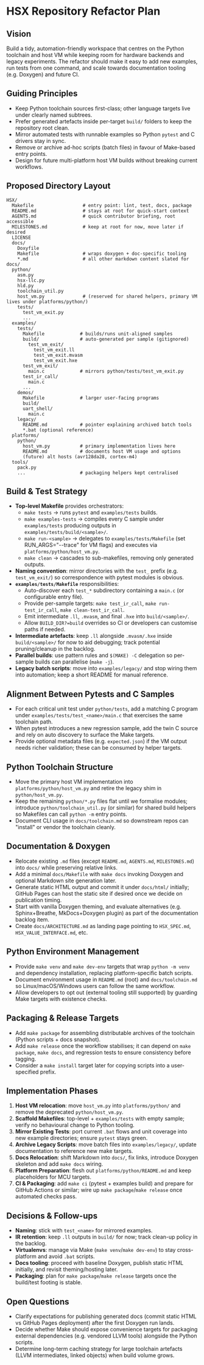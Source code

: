 ﻿# HSX Repository Refactor Plan

## Vision
Build a tidy, automation-friendly workspace that centres on the Python toolchain and host VM while keeping room for hardware backends and legacy experiments. The refactor should make it easy to add new examples, run tests from one command, and scale towards documentation tooling (e.g. Doxygen) and future CI.

## Guiding Principles
- Keep Python toolchain sources first-class; other language targets live under clearly named subtrees.
- Prefer generated artefacts inside per-target `build/` folders to keep the repository root clean.
- Mirror automated tests with runnable examples so Python `pytest` and C drivers stay in sync.
- Remove or archive ad-hoc scripts (batch files) in favour of Make-based entry points.
- Design for future multi-platform host VM builds without breaking current workflows.

## Proposed Directory Layout
```
HSX/
  Makefile                  # entry point: lint, test, docs, package
  README.md                 # stays at root for quick-start context
  AGENTS.md                 # quick contributor briefing, root accessible
  MILESTONES.md             # keep at root for now, move later if desired
  LICENSE
  docs/
    Doxyfile
    Makefile                # wraps doxygen + doc-specific tooling
    *.md                    # all other markdown content slated for docs/
  python/
    asm.py
    hsx-llc.py
    hld.py
    toolchain_util.py
    host_vm.py              # (reserved for shared helpers, primary VM lives under platforms/python/)
    tests/
      test_vm_exit.py
      ...
  examples/
    tests/
      Makefile             # builds/runs unit-aligned samples
      build/               # auto-generated per sample (gitignored)
        test_vm_exit/
          test_vm_exit.ll
          test_vm_exit.mvasm
          test_vm_exit.hxe
      test_vm_exit/
        main.c             # mirrors python/tests/test_vm_exit.py
      test_ir_call/
        main.c
      ...
    demos/
      Makefile             # larger user-facing programs
      build/
      uart_shell/
        main.c
    legacy/
      README.md            # pointer explaining archived batch tools
      *.bat (optional reference)
  platforms/
    python/
      host_vm.py           # primary implementation lives here
      README.md            # documents host VM usage and options
      (future) alt hosts (avr128da28, cortex-m4)
  tools/
    pack.py
    ...                    # packaging helpers kept centralised
```

## Build & Test Strategy
- **Top-level Makefile** provides orchestrators:
  - `make tests` -> runs `pytest` and `examples/tests` builds.
  - `make examples-tests` -> compiles every C sample under `examples/tests` producing outputs in `examples/tests/build/<sample>/`.
  - `make run-<sample>` -> delegates to `examples/tests/Makefile` (set RUN_ARGS="--trace" for VM flags) and executes via `platforms/python/host_vm.py`.
  - `make clean` -> cascades to sub-makefiles, removing only generated outputs.
- **Naming convention**: mirror directories with the `test_` prefix (e.g. `test_vm_exit/`) so correspondence with pytest modules is obvious.
- **`examples/tests/Makefile`** responsibilities:
  - Auto-discover each `test_*` subdirectory containing a `main.c` (or configurable entry file).
  - Provide per-sample targets: `make test_ir_call`, `make run-test_ir_call`, `make clean-test_ir_call`.
  - Emit intermediate `.ll`, `.mvasm`, and final `.hxe` into `build/<sample>/`.
  - Allow `BUILD_DIR?=build` overrides so CI or developers can customise paths if needed.
- **Intermediate artefacts**: keep `.ll` alongside `.mvasm/.hxe` inside `build/<sample>/` for now to aid debugging; track potential pruning/cleanup in the backlog.
- **Parallel builds**: use pattern rules and `$(MAKE) -C` delegation so per-sample builds can parallelise (`make -j`).
- **Legacy batch scripts**: move into `examples/legacy/` and stop wiring them into automation; keep a short README for manual reference.

## Alignment Between Pytests and C Samples
- For each critical unit test under `python/tests`, add a matching C program under `examples/tests/test_<name>/main.c` that exercises the same toolchain path.
- When pytest introduces a new regression sample, add the twin C source and rely on auto discovery to surface the Make targets.
- Provide optional metadata files (e.g. `expected.json`) if the VM output needs richer validation; these can be consumed by helper targets.

## Python Toolchain Structure
- Move the primary host VM implementation into `platforms/python/host_vm.py` and retire the legacy shim in `python/host_vm.py`.
- Keep the remaining `python/*.py` files flat until we formalise modules; introduce `python/toolchain_util.py` (or similar) for shared build helpers so Makefiles can call `python -m` entry points.
- Document CLI usage in `docs/toolchain.md` so downstream repos can "install" or vendor the toolchain cleanly.

## Documentation & Doxygen
- Relocate existing `.md` files (except `README.md`, `AGENTS.md`, `MILESTONES.md`) into `docs/` while preserving relative links.
- Add a minimal `docs/Makefile` with `make docs` invoking Doxygen and optional Markdown site generation later.
- Generate static HTML output and commit it under `docs/html/` initially; GitHub Pages can host the static site if desired once we decide on publication timing.
- Start with vanilla Doxygen theming, and evaluate alternatives (e.g. Sphinx+Breathe, MkDocs+Doxygen plugin) as part of the documentation backlog item.
- Create `docs/ARCHITECTURE.md` as landing page pointing to `HSX_SPEC.md`, `HSX_VALUE_INTERFACE.md`, etc.

## Python Environment Management
- Provide `make venv` and `make dev-env` targets that wrap `python -m venv` and dependency installation, replacing platform-specific batch scripts.
- Document environment usage in `README.md` (root) and `docs/toolchain.md` so Linux/macOS/Windows users can follow the same workflow.
- Allow developers to opt out (external tooling still supported) by guarding Make targets with existence checks.

## Packaging & Release Targets
- Add `make package` for assembling distributable archives of the toolchain (Python scripts + docs snapshot).
- Add `make release` once the workflow stabilises; it can depend on `make package`, `make docs`, and regression tests to ensure consistency before tagging.
- Consider a `make install` target later for copying scripts into a user-specified prefix.

## Implementation Phases
1. **Host VM relocation**: move `host_vm.py` into `platforms/python/` and remove the deprecated `python/host_vm.py`.
2. **Scaffold Makefiles**: top-level + `examples/tests` with empty sample; verify no behavioural change to Python tooling.
3. **Mirror Existing Tests**: port current `.bat` flows and unit coverage into new example directories; ensure `pytest` stays green.
4. **Archive Legacy Scripts**: move batch files into `examples/legacy/`, update documentation to reference new make targets.
5. **Docs Relocation**: shift Markdown into `docs/`, fix links, introduce Doxygen skeleton and add `make docs` wiring.
6. **Platform Preparation**: flesh out `platforms/python/README.md` and keep placeholders for MCU targets.
7. **CI & Packaging**: add `make ci` (pytest + examples build) and prepare for GitHub Actions or similar; wire up `make package`/`make release` once automated checks pass.

## Decisions & Follow-ups
- **Naming**: stick with `test_<name>` for mirrored examples.
- **IR retention**: keep `.ll` outputs in `build/` for now; track clean-up policy in the backlog.
- **Virtualenvs**: manage via Make (`make venv`/`make dev-env`) to stay cross-platform and avoid `.bat` scripts.
- **Docs tooling**: proceed with baseline Doxygen, publish static HTML initially, and revisit theming/hosting later.
- **Packaging**: plan for `make package`/`make release` targets once the build/test footing is stable.

## Open Questions
- Clarify expectations for publishing generated docs (commit static HTML vs GitHub Pages deployment) after the first Doxygen run lands.
- Decide whether Make should expose convenience targets for packaging external dependencies (e.g. vendored LLVM tools) alongside the Python scripts.
- Determine long-term caching strategy for large toolchain artefacts (LLVM intermediates, linked objects) when build volume grows.




